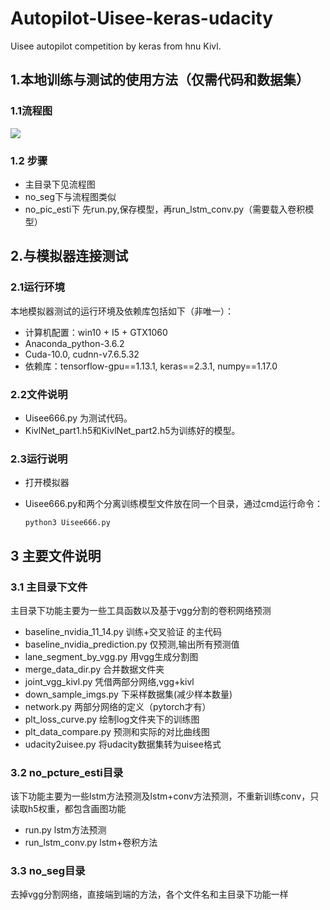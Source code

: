 # Autopilot-Uisee-keras-udacity
 Uisee autopilot competition by keras from hnu Kivl.
## 1.本地训练与测试的使用方法（仅需代码和数据集）
### 1.1流程图
![](process_main.png)
### 1.2 步骤
- 主目录下见流程图
- no_seg下与流程图类似
- no_pic_esti下 先run.py,保存模型，再run_lstm_conv.py（需要载入卷积模型）

## 2.与模拟器连接测试
### 2.1运行环境
本地模拟器测试的运行环境及依赖库包括如下（非唯一）：
- 计算机配置：win10 + I5 + GTX1060
- Anaconda_python-3.6.2
- Cuda-10.0, cudnn-v7.6.5.32
- 依赖库：tensorflow-gpu==1.13.1, keras==2.3.1, numpy==1.17.0

### 2.2文件说明
- Uisee666.py 为测试代码。
- KivlNet_part1.h5和KivlNet_part2.h5为训练好的模型。

### 2.3运行说明
- 打开模拟器
- Uisee666.py和两个分离训练模型文件放在同一个目录，通过cmd运行命令：

  `python3 Uisee666.py`

## 3 主要文件说明
### 3.1 主目录下文件
主目录下功能主要为一些工具函数以及基于vgg分割的卷积网络预测
- baseline_nvidia_11_14.py  训练+交叉验证 的主代码
- baseline_nvidia_prediction.py  仅预测,输出所有预测值
- lane_segment_by_vgg.py  用vgg生成分割图
- merge_data_dir.py 合并数据文件夹
- joint_vgg_kivl.py  凭借两部分网络,vgg+kivl
- down_sample_imgs.py   下采样数据集(减少样本数量)
- network.py  两部分网络的定义（pytorch才有）
- plt_loss_curve.py 绘制log文件夹下的训练图
- plt_data_compare.py  预测和实际的对比曲线图
- udacity2uisee.py 将udacity数据集转为uisee格式

### 3.2 no_pcture_esti目录
该下功能主要为一些lstm方法预测及lstm+conv方法预测，不重新训练conv，只读取h5权重，都包含画图功能
- run.py  lstm方法预测
- run_lstm_conv.py lstm+卷积方法

### 3.3 no_seg目录
去掉vgg分割网络，直接端到端的方法，各个文件名和主目录下功能一样
